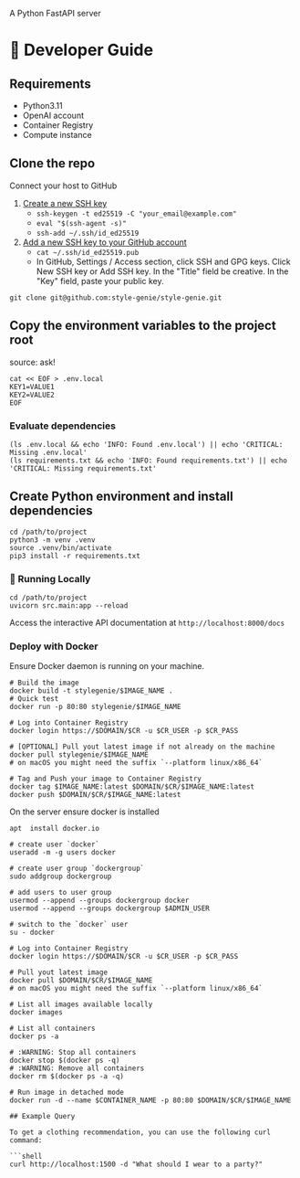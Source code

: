 A Python FastAPI server

# 🔧 Developer Guide

## Requirements

* Python3.11
* OpenAI account
* Container Registry
* Compute instance


## Clone the repo

Connect your host to GitHub
1. [Create a new SSH key](https://docs.github.com/en/authentication/connecting-to-github-with-ssh/generating-a-new-ssh-key-and-adding-it-to-the-ssh-agent)
    * `ssh-keygen -t ed25519 -C "your_email@example.com"`
    * `eval "$(ssh-agent -s)"`
    * `ssh-add ~/.ssh/id_ed25519`
2. [Add a new SSH key to your GitHub account](https://docs.github.com/en/authentication/connecting-to-github-with-ssh/adding-a-new-ssh-key-to-your-github-account)
    * `cat ~/.ssh/id_ed25519.pub`
    * In GitHub, Settings / Access section, click  SSH and GPG keys. Click New SSH key or Add SSH key. In the "Title" field be creative. In the "Key" field, paste your public key.

```shell
git clone git@github.com:style-genie/style-genie.git
```

## Copy the environment variables to the project root

source: ask!

```shell
cat << EOF > .env.local
KEY1=VALUE1
KEY2=VALUE2
EOF
```


### Evaluate dependencies

```shell
(ls .env.local && echo 'INFO: Found .env.local') || echo 'CRITICAL: Missing .env.local'
(ls requirements.txt && echo 'INFO: Found requirements.txt') || echo 'CRITICAL: Missing requirements.txt'
```


## Create Python environment and install dependencies

```shell
cd /path/to/project
python3 -m venv .venv
source .venv/bin/activate
pip3 install -r requirements.txt
```


### 🏃 Running Locally

```shell
cd /path/to/project
uvicorn src.main:app --reload
```

Access the interactive API documentation at `http://localhost:8000/docs`

### Deploy with Docker

Ensure Docker daemon is running on your machine.

```shell
# Build the image
docker build -t stylegenie/$IMAGE_NAME .
# Quick test
docker run -p 80:80 stylegenie/$IMAGE_NAME
```

```shell
# Log into Container Registry 
docker login https://$DOMAIN/$CR -u $CR_USER -p $CR_PASS

# [OPTIONAL] Pull yout latest image if not already on the machine
docker pull stylegenie/$IMAGE_NAME
# on macOS you might need the suffix `--platform linux/x86_64`

# Tag and Push your image to Container Registry
docker tag $IMAGE_NAME:latest $DOMAIN/$CR/$IMAGE_NAME:latest
docker push $DOMAIN/$CR/$IMAGE_NAME:latest
```

On the server ensure docker is installed

```shell
apt  install docker.io

# create user `docker`
useradd -m -g users docker

# create user group `dockergroup`
sudo addgroup dockergroup

# add users to user group
usermod --append --groups dockergroup docker
usermod --append --groups dockergroup $ADMIN_USER

# switch to the `docker` user
su - docker
```

```shell
# Log into Container Registry 
docker login https://$DOMAIN/$CR -u $CR_USER -p $CR_PASS

# Pull yout latest image
docker pull $DOMAIN/$CR/$IMAGE_NAME
# on macOS you might need the suffix `--platform linux/x86_64`

# List all images available locally
docker images

# List all containers
docker ps -a

# :WARNING: Stop all containers
docker stop $(docker ps -q)
# :WARNING: Remove all containers
docker rm $(docker ps -a -q)

# Run image in detached mode
docker run -d --name $CONTAINER_NAME -p 80:80 $DOMAIN/$CR/$IMAGE_NAME

## Example Query

To get a clothing recommendation, you can use the following curl command:

```shell
curl http://localhost:1500 -d "What should I wear to a party?"
```
